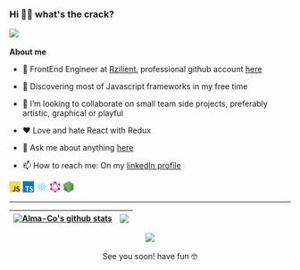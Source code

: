 ### Hi 👋🏼 what's the crack?

<!--
**Alma-Co/Alma-Co** is a ✨ _special_ ✨ repository because its `README.md` (this file) appears on your GitHub profile.

Here are some ideas to get you started:

- 🔭 I’m currently working on ...
- 🌱 I’m currently learning ...
- 👯 I’m looking to collaborate on ...
- 🤔 I’m looking for help with ...
- 💬 Ask me about ...
- 📫 How to reach me: ...
- 😄 Pronouns: ...
- ⚡ Fun fact: ...
-->
<div id="first_image" align="left">
  <img src="https://media0.giphy.com/media/xThuWupvyGAPJCHChy/giphy.gif" width="80"/>
</div>

**About me**

- 💼 FrontEnd Engineer at [Rzilient](https://www.rzilient.club/), professional github account [here](https://github.com/EdithRzilient)

- 🔭 Discovering most of Javascript frameworks in my free time

- 👯 I’m looking to collaborate on small team side projects, preferably artistic, graphical or playful

- ❤️ Love and hate React with Redux

- 💬 Ask me about anything [here](https://github.com/Alma-Co/Alma-Co/issues)

- 📫 How to reach me: On my [linkedIn profile](https://www.linkedin.com/in/edithcantegrit/)



<code><img height="20" alt="javascript" src="https://raw.githubusercontent.com/github/explore/80688e429a7d4ef2fca1e82350fe8e3517d3494d/topics/javascript/javascript.png"></code>
<code><img height="20" alt="typescript" src="https://raw.githubusercontent.com/github/explore/80688e429a7d4ef2fca1e82350fe8e3517d3494d/topics/typescript/typescript.png"></code>
<code><img height="20" alt="react" src="https://raw.githubusercontent.com/github/explore/80688e429a7d4ef2fca1e82350fe8e3517d3494d/topics/react/react.png"></code>
<code><img height="20" alt="graphql" src="https://raw.githubusercontent.com/github/explore/5c058a388828bb5fde0bcafd4bc867b5bb3f26f3/topics/graphql/graphql.png"></code>
<code><img height="20" alt="nodejs" src="https://raw.githubusercontent.com/github/explore/80688e429a7d4ef2fca1e82350fe8e3517d3494d/topics/nodejs/nodejs.png"></code>   


<hr>

| <a href="https://github.com/anuraghazra/github-readme-stats"><img align="center" src="https://github-readme-stats.vercel.app/api?username=Alma-Co&show_icons=true&hide=stars,issues,contribs&count_private=true&include_all_commits=true&theme=outrun&hide_border=true" alt="Alma-Co's github stats" /></a> | <a href="https://github.com/anuraghazra/github-readme-stats"><img align="center" src="https://github-readme-stats.vercel.app/api/top-langs/?username=Alma-Co&layout=compact&theme=outrun&hide_border=true" /></a> |
| ------------- | ------------- |

<div id="first_image" align="center">
  <img src="https://media.giphy.com/media/gzROsII7swwrm/giphy.gif"/>
</div>

<p align="center"> See you soon! have fun 🤓</p>

